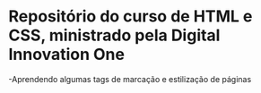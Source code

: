# Repositório do curso de HTML e CSS, ministrado pela Digital Innovation One
-Aprendendo algumas tags de marcação e estilização de páginas 
